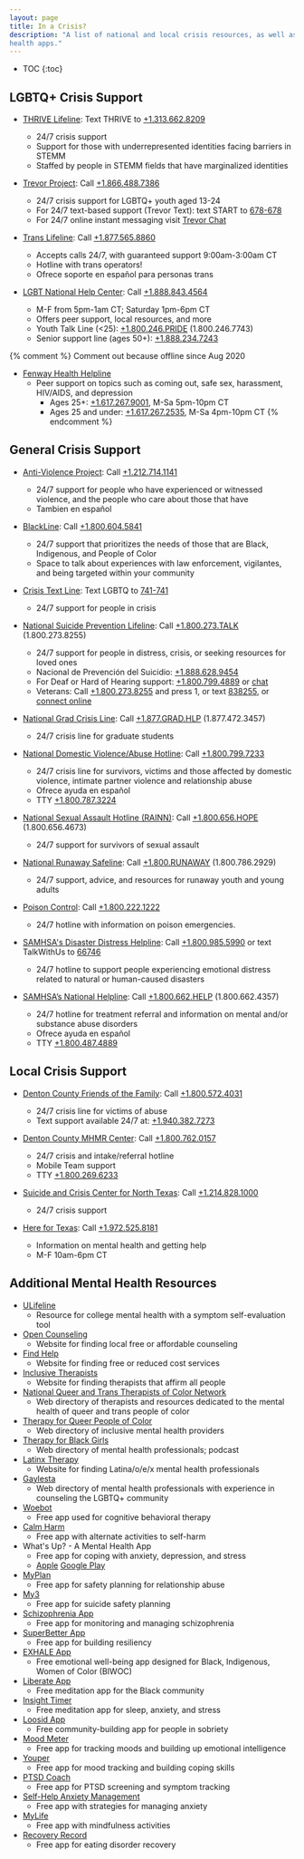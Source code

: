 ```yaml
---
layout: page
title: In a Crisis?
description: "A list of national and local crisis resources, as well as mental
health apps."
---
```


* TOC
{:toc}

## LGBTQ+ Crisis Support
- [THRIVE Lifeline](https://thrivelifeline.org/): Text THRIVE to <a href="sms:+13136628209&body=THRIVE">+1.313.662.8209</a>
    - 24/7 crisis support
    - Support for those with underrepresented identities facing barriers in
    STEMM
    - Staffed by people in STEMM fields that have marginalized identities

- [Trevor Project](https://www.thetrevorproject.org/get-help-now/):
Call <a href="tel:+18664887386">+1.866.488.7386</a>
    - 24/7 crisis support for LGBTQ+ youth aged 13-24
    - For 24/7 text-based support (Trevor Text): text START to <a href="sms:678678&body=START">678-678</a>
    - For 24/7 online instant messaging visit
    [Trevor Chat](https://www.thetrevorproject.org/help)

- [Trans Lifeline](https://www.translifeline.org/): Call <a href="tel:+18775658860">+1.877.565.8860</a>
    - Accepts calls 24/7, with guaranteed support 9:00am-3:00am CT
    - Hotline with trans operators!
    - Ofrece soporte en español para personas trans

- [LGBT National Help Center](http://glbtnationalhelpcenter.org):
Call <a href="tel:+18888434564">+1.888.843.4564</a>
    - M-F from 5pm-1am CT; Saturday 1pm-6pm CT
    - Offers peer support, local resources, and more
    - Youth Talk Line (<25): <a href="tel:+18002467743">+1.800.246.PRIDE</a> (1.800.246.7743)
    - Senior support line (ages 50+): <a href="tel:+18882347243">+1.888.234.7243</a>

{% comment %}
Comment out because offline since Aug 2020
- [Fenway Health Helpline](http://fenwayhealth.org/care/wellness-resources/help-lines/)
    - Peer support on topics such as coming out, safe sex, harassment,
     HIV/AIDS, and depression
        - Ages 25+: <a href="tel:+16172679001">+1.617.267.9001</a>, M-Sa 5pm-10pm CT
        - Ages 25 and under: <a href="tel:+16172672535">+1.617.267.2535</a>, M-Sa 4pm-10pm CT
{% endcomment %}


## General Crisis Support
- [Anti-Violence Project](https://avp.org/get-help/call-our-hotline/):
Call <a href="tel:+12127141141">+1.212.714.1141</a>
    - 24/7 support for people who have experienced or witnessed violence, and
    the people who care about those that have
    - Tambien en español

- [BlackLine](https://www.callblackline.com/): Call <a href="tel:+18006045841">+1.800.604.5841</a>
    - 24/7 support that prioritizes the needs of those that are Black,
    Indigenous, and People of Color
    - Space to talk about experiences with law enforcement, vigilantes, and
    being targeted within your community

- [Crisis Text Line](https://www.crisistextline.org/): Text LGBTQ to <a href="sms:741741&body=LGBTQ">741-741</a>
    - 24/7 support for people in crisis

- [National Suicide Prevention Lifeline](https://suicidepreventionlifeline.org/):
Call <a href="tel:+18002738255">+1.800.273.TALK</a> (1.800.273.8255)
    - 24/7 support for people in distress, crisis, or seeking resources for
    loved ones
    - Nacional de Prevención del Suicidio: <a href="tel:+18886289454">+1.888.628.9454</a>
    - For Deaf or Hard of Hearing support: <a href="tel:+18007994889">+1.800.799.4889</a> or
    [chat](https://suicidepreventionlifeline.org/chat/)
    - Veterans: Call <a href="tel:+18002738255p1">+1.800.273.8255</a> and press 1, or text <a href="sms:838255">838255</a>, or
    [connect online](https://www.veteranscrisisline.net/get-help/chat/)

- [National Grad Crisis Line](https://gradresources.org/crisis/):
Call <a href="tel:+18774723457">+1.877.GRAD.HLP</a> (1.877.472.3457)
    - 24/7 crisis line for graduate students

- [National Domestic Violence/Abuse Hotline](https://www.thehotline.org):
Call <a href="tel:+18007997233">+1.800.799.7233</a>
    - 24/7 crisis line for survivors, victims and those affected by domestic
    violence, intimate partner violence and relationship abuse
    - Ofrece ayuda en español
    - TTY <a href="tel:+18007873224">+1.800.787.3224</a>

- [National Sexual Assault Hotline (RAINN)](https://www.rainn.org):
Call <a href="tel:+18006564673">+1.800.656.HOPE</a> (1.800.656.4673)
    - 24/7 support for survivors of sexual assault

- [National Runaway Safeline](https://www.1800runaway.org/): Call
<a href="tel:+18007862929">+1.800.RUNAWAY</a> (1.800.786.2929)
    - 24/7 support, advice, and resources for runaway youth and young adults

- [Poison Control](https://www.webpoisoncontrol.org/): Call <a href="tel:+18002221222">+1.800.222.1222</a>
    - 24/7 hotline with information on poison emergencies.

- [SAMHSA's Disaster Distress Helpline](https://www.samhsa.gov/find-help/disaster-distress-helpline):
Call <a href="tel:+18009855990">+1.800.985.5990</a> or text TalkWithUs to <a href="sms:66746&body=TalkWithUs">66746</a>
    - 24/7 hotline to support people experiencing emotional distress related
    to natural or human-caused disasters

- [SAMHSA’s National Helpline](https://www.samhsa.gov/find-help/national-helpline):
Call <a href="tel:+18006624357">+1.800.662.HELP</a> (1.800.662.4357)
    - 24/7 hotline for treatment referral and information on mental and/or
    substance abuse disorders
    - Ofrece ayuda en español
    - TTY <a href="tel:+18004874889">+1.800.487.4889</a>

## Local Crisis Support

- [Denton County Friends of the Family](https://www.dcfof.org/):
Call <a href="tel:+18005724031">+1.800.572.4031</a>
    - 24/7 crisis line for victims of abuse
    - Text support available 24/7 at: <a href="sms:+19403827273">+1.940.382.7273</a>

- [Denton County MHMR Center](http://www.dentonmhmr.org/index.html): Call
<a href="tel:+18007620157">+1.800.762.0157</a>
    - 24/7 crisis and intake/referral hotline
    - Mobile Team support
    - TTY <a href="tel:+18002696233">+1.800.269.6233</a>

- [Suicide and Crisis Center for North Texas](https://www.sccenter.org/):
Call <a href="tel:+12148281000">+1.214.828.1000</a>
    - 24/7 crisis support

- [Here for Texas](https://www.herefortexas.com/Get-Help-Now.html): Call
<a href="tel:+19725258181">+1.972.525.8181</a>
    - Information on mental health and getting help
    - M-F 10am-6pm CT

## Additional Mental Health Resources

- [ULifeline](http://www.ulifeline.org/)
    - Resource for college mental health with a symptom self-evaluation tool
- [Open Counseling](https://www.opencounseling.com/)
    - Website for finding local free or affordable counseling
- [Find Help](https://www.findhelp.org/)
    - Website for finding free or reduced cost services
- [Inclusive Therapists](https://www.inclusivetherapists.com/)
    - Website for finding therapists that affirm all people
- [National Queer and Trans Therapists of Color Network](https://www.nqttcn.com/)
    - Web directory of therapists and resources dedicated to the mental health
    of queer and trans people of color
- [Therapy for Queer People of Color](https://therapyforqpoc.com/qpoc-therapist-directory-1#!directory)
    - Web directory of inclusive mental health providers
- [Therapy for Black Girls](https://providers.therapyforblackgirls.com/)
    - Web directory of mental health professionals; podcast
- [Latinx Therapy](https://latinxtherapy.com/)
    - Website for finding Latina/o/e/x mental health professionals
- [Gaylesta](https://directory.gaylesta.org/find-a-therapist/)
    - Web directory of mental health professionals with experience in
    counseling the LGBTQ+ community
- [Woebot](https://woebot.io/)
    - Free app used for cognitive behavioral therapy
- [Calm Harm](https://calmharm.co.uk/)
    - Free app with alternate activities to self-harm
- What's Up? - A Mental Health App
    - Free app for coping with anxiety, depression, and stress
    - [Apple](https://apps.apple.com/us/app/id968251160?mt=8)
    [Google Play](https://play.google.com/store/apps/details?id=com.jacksontempra.apps.whatsup&hl=en_US)
- [MyPlan](https://www.myplanapp.org/home)
    - Free app for safety planning for relationship abuse
- [My3](https://my3app.org/)
    - Free app for suicide safety planning
- [Schizophrenia App](https://sardaa.org/schizophrenia-app/)
    - Free app for monitoring and managing schizophrenia
- [SuperBetter App](https://www.superbetter.com/)
    - Free app for building resiliency
- [EXHALE App](https://www.kataramccarty.com/katara-exhale-app)
    - Free emotional well-being app designed for Black, Indigenous, Women of
    Color (BIWOC)
- [Liberate App](https://liberatemeditation.com/)
    - Free meditation app for the Black community
- [Insight Timer](https://insighttimer.com/)
    - Free meditation app for sleep, anxiety, and stress
- [Loosid App](https://loosidapp.com/)
    - Free community-building app for people in sobriety
- [Mood Meter](https://moodmeterapp.com/)
    - Free app for tracking moods and building up emotional intelligence
- [Youper](https://www.youper.ai/)
    - Free app for mood tracking and building coping skills
- [PTSD Coach](https://www.ptsd.va.gov/appvid/mobile/ptsdcoach_app.asp)
    - Free app for PTSD screening and symptom tracking
- [Self-Help Anxiety Management](https://sam-app.org.uk/)
    - Free app with strategies for managing anxiety
- [MyLife](https://my.life/)
    - Free app with mindfulness activities
- [Recovery Record](https://www.recoveryrecord.com/patient_overview)
    - Free app for eating disorder recovery
